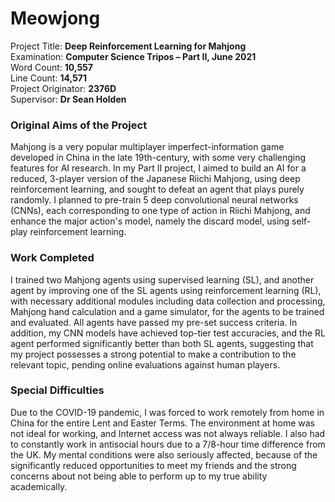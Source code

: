 # Meowjong

Project Title: **Deep Reinforcement Learning for Mahjong**  
Examination: **Computer Science Tripos – Part II, June 2021**  
Word Count: **10,557**  
Line Count: **14,571**  
Project Originator: **2376D**  
Supervisor: **Dr Sean Holden**

### Original Aims of the Project

Mahjong is a very popular multiplayer imperfect-information game developed in China in the late 19th-century, with some very challenging features for AI research. In my Part II project, I aimed to build an AI for a reduced, 3-player version of the Japanese Riichi Mahjong, using deep reinforcement learning, and sought to defeat an agent that plays purely randomly. I planned to pre-train 5 deep convolutional neural networks (CNNs), each corresponding to one type of action in Riichi Mahjong, and enhance the major action's model, namely the discard model, using self-play reinforcement learning.

### Work Completed

I trained two Mahjong agents using supervised learning (SL), and another agent by improving one of the SL agents using reinforcement learning (RL), with necessary additional modules including data collection and processing, Mahjong hand calculation and a game simulator, for the agents to be trained and evaluated. All agents have passed my pre-set success criteria. In addition, my CNN models have achieved top-tier test accuracies, and the RL agent performed significantly better than both SL agents, suggesting that my project possesses a strong potential to make a contribution to the relevant topic, pending online evaluations against human players.

### Special Difficulties

Due to the COVID-19 pandemic, I was forced to work remotely from home in China for the entire Lent and Easter Terms. The environment at home was not ideal for working, and Internet access was not always reliable. I also had to constantly work in antisocial hours due to a 7/8-hour time difference from the UK. My mental conditions were also seriously affected, because of the significantly reduced opportunities to meet my friends and the strong concerns about not being able to perform up to my true ability academically.
